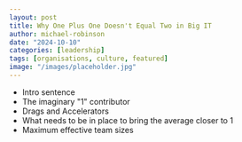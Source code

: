 ```yaml
---
layout: post
title: Why One Plus One Doesn't Equal Two in Big IT
author: michael-robinson
date: "2024-10-10"
categories: [leadership]
tags: [organisations, culture, featured]
image: "/images/placeholder.jpg"
---
```


- Intro sentence
- The imaginary "1" contributor
- Drags and Accelerators
- What needs to be in place to bring the average closer to 1
- Maximum effective team sizes
